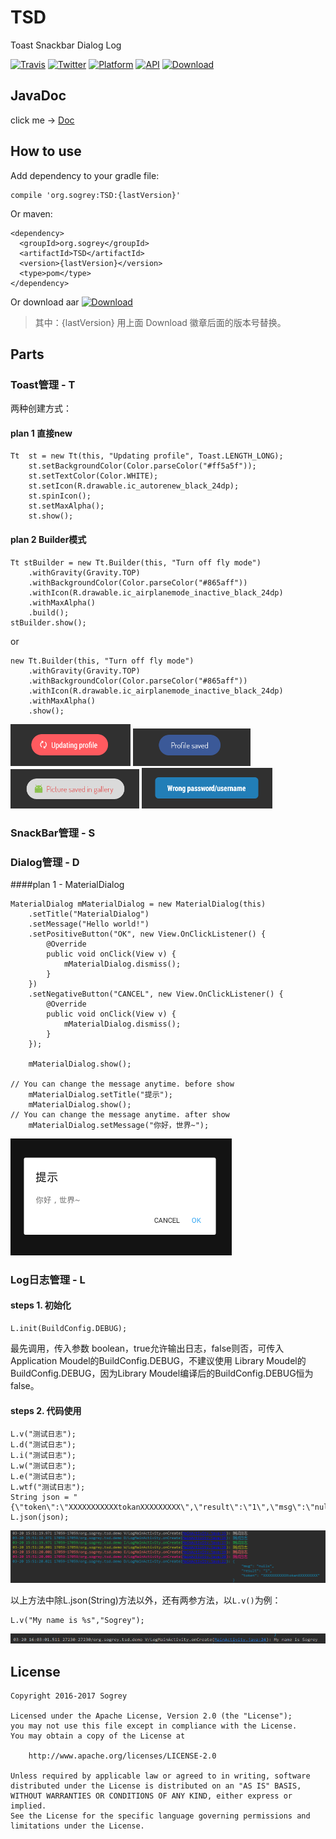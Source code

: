 # TSD
Toast Snackbar Dialog Log

[![Travis](https://img.shields.io/badge/License-Apache2.0-blue.svg)](http://www.apache.org/licenses/LICENSE-2.0)
[![Twitter](https://img.shields.io/badge/Gradle-3.3-brightgreen.svg)](https://gradle.org/releases)
[![Platform](https://img.shields.io/badge/platform-Android-green.svg?style=flat)](https://www.android.com)
[![API](https://img.shields.io/badge/API-9%2B-brightgreen.svg?style=flat)](https://android-arsenal.com/api?level=9)
[![Download](https://api.bintray.com/packages/sogrey/maven/TSD/images/download.svg)](https://bintray.com/sogrey/maven/TSD/_latestVersion)

## JavaDoc

click me -> [Doc](https://sogrey.github.io/JavaDocs/TSD)

## How to use

Add dependency to your gradle file:

    compile 'org.sogrey:TSD:{lastVersion}'

Or maven:

    <dependency>
      <groupId>org.sogrey</groupId>
      <artifactId>TSD</artifactId>
      <version>{lastVersion}</version>
      <type>pom</type>
    </dependency>

Or download aar [![Download](https://api.bintray.com/packages/sogrey/maven/TSD/images/download.svg) ](https://bintray.com/sogrey/maven/download_file?file_path=org%2Fsogrey%2FTSD%2F0.0.2%2FTSD-0.0.2.aar)

> 其中：{lastVersion} 用上面 Download 徽章后面的版本号替换。

## Parts

### Toast管理 - T

两种创建方式：

#### plan 1 直接new

	Tt  st = new Tt(this, "Updating profile", Toast.LENGTH_LONG);
		st.setBackgroundColor(Color.parseColor("#ff5a5f"));
		st.setTextColor(Color.WHITE);
		st.setIcon(R.drawable.ic_autorenew_black_24dp);
		st.spinIcon();
		st.setMaxAlpha();
		st.show();

#### plan 2 Builder模式

	Tt stBuilder = new Tt.Builder(this, "Turn off fly mode")
		.withGravity(Gravity.TOP)
		.withBackgroundColor(Color.parseColor("#865aff"))
		.withIcon(R.drawable.ic_airplanemode_inactive_black_24dp)
		.withMaxAlpha()
		.build();
	stBuilder.show();

or

	new Tt.Builder(this, "Turn off fly mode")
		.withGravity(Gravity.TOP)
		.withBackgroundColor(Color.parseColor("#865aff"))
		.withIcon(R.drawable.ic_airplanemode_inactive_black_24dp)
		.withMaxAlpha()
		.show();

![Toast](https://github.com/Sogrey/TSD/blob/master/pics/toast/toast1.png?raw=true)
![Toast](https://github.com/Sogrey/TSD/blob/master/pics/toast/toast2.png?raw=true)
![Toast](https://github.com/Sogrey/TSD/blob/master/pics/toast/toast3.png?raw=true)
![Toast](https://github.com/Sogrey/TSD/blob/master/pics/toast/toast4.png?raw=true)


### SnackBar管理 - S
### Dialog管理 - D

####plan 1 -  MaterialDialog

	MaterialDialog mMaterialDialog = new MaterialDialog(this)
		.setTitle("MaterialDialog")
		.setMessage("Hello world!")
		.setPositiveButton("OK", new View.OnClickListener() {
			@Override
			public void onClick(View v) {
				mMaterialDialog.dismiss();
			}
		})
		.setNegativeButton("CANCEL", new View.OnClickListener() {
			@Override
			public void onClick(View v) {
				mMaterialDialog.dismiss();
			}
		});

        mMaterialDialog.show();

	// You can change the message anytime. before show
        mMaterialDialog.setTitle("提示");
        mMaterialDialog.show();
	// You can change the message anytime. after show
        mMaterialDialog.setMessage("你好，世界~");

![MaterialDialog](https://github.com/Sogrey/TSD/blob/master/pics/dialog/dialog1.png?raw=true)

### Log日志管理 - L

#### steps 1. 初始化

	L.init(BuildConfig.DEBUG);

最先调用，传入参数 boolean，true允许输出日志，false则否，可传入Application Moudel的BuildConfig.DEBUG，不建议使用 Library Moudel的BuildConfig.DEBUG，因为Library Moudel编译后的BuildConfig.DEBUG恒为false。

#### steps 2. 代码使用

    L.v("测试日志");
    L.d("测试日志");
    L.i("测试日志");
    L.w("测试日志");
    L.e("测试日志");
    L.wtf("测试日志");
    String json = "{\"token\":\"XXXXXXXXXXXtokanXXXXXXXXX\",\"result\":\"1\",\"msg\":\"nulls\"}";
    L.json(json);

![log](https://github.com/Sogrey/TSD/blob/master/pics/log/log1.png?raw=true)

以上方法中除L.json(String)方法以外，还有两参方法，以`L.v()`为例：

    L.v("My name is %s","Sogrey");

![log](https://github.com/Sogrey/TSD/blob/master/pics/log/log2.png?raw=true)



## License

    Copyright 2016-2017 Sogrey

    Licensed under the Apache License, Version 2.0 (the "License");
    you may not use this file except in compliance with the License.
    You may obtain a copy of the License at

        http://www.apache.org/licenses/LICENSE-2.0

    Unless required by applicable law or agreed to in writing, software
    distributed under the License is distributed on an "AS IS" BASIS,
    WITHOUT WARRANTIES OR CONDITIONS OF ANY KIND, either express or implied.
    See the License for the specific language governing permissions and
    limitations under the License.

